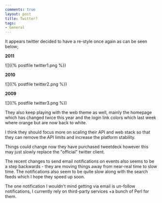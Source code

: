 ```yaml
---
comments: true
layout: post
title: Twitter?
tags:
- General
---
```


It appears twitter decided to have a re-style once again as can be seen below;

**2011**

![]({% postfile twitter1.png %})

**2010**

![]({% postfile twitter2.png %})

**2009**

![]({% postfile twitter3.png %})

They also keep playing with the web theme as well, mainly the homepage which has changed twice this year and the login link colors which last week where orange but are now back to white.

I think they should focus more on scaling their API and web stack so that they can remove the API limits and increase the platform stability.

Things could change now they have purchased tweetdeck however this may just slowly replace the "official" twitter client.

The recent changes to send email notifications on events also seems to be a step backwards - they are moving things away from near-real time to slow time. The notifications also seem to be quite slow along with the search feeds which I hope they speed up soon.

The one notification I wouldn't mind getting via email is un-follow notifications, I currently rely on third-party services +a bunch of Perl for them.
